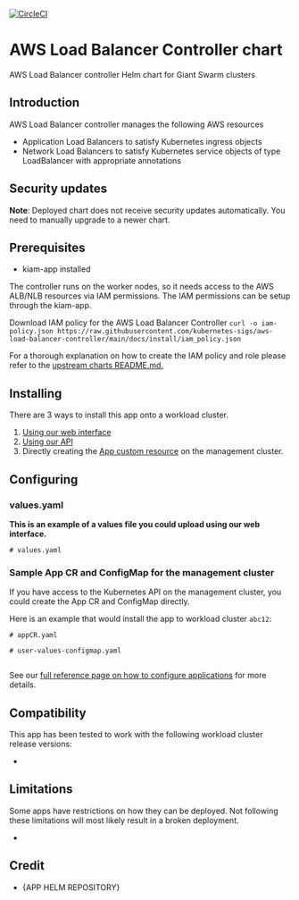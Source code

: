 [![CircleCI](https://circleci.com/gh/giantswarm/{APP-NAME}-app.svg?style=shield)](https://circleci.com/gh/giantswarm/{APP-NAME}-app)

# AWS Load Balancer Controller chart

AWS Load Balancer controller Helm chart for Giant Swarm clusters

## Introduction
AWS Load Balancer controller manages the following AWS resources
- Application Load Balancers to satisfy Kubernetes ingress objects
- Network Load Balancers to satisfy Kubernetes service objects of type LoadBalancer with appropriate annotations

## Security updates
**Note**: Deployed chart does not receive security updates automatically. You need to manually upgrade to a newer chart.

## Prerequisites
- kiam-app installed

The controller runs on the worker nodes, so it needs access to the AWS ALB/NLB resources via IAM permissions. The
IAM permissions can be setup through the kiam-app.

Download IAM policy for the AWS Load Balancer Controller
    ```
    curl -o iam-policy.json https://raw.githubusercontent.com/kubernetes-sigs/aws-load-balancer-controller/main/docs/install/iam_policy.json
    ```

For a thorough explanation on how to create the IAM policy and role please refer to the [upstream charts README.md.](helm/aws-load-balancer-controller/README.md)

## Installing

There are 3 ways to install this app onto a workload cluster.

1. [Using our web interface](https://docs.giantswarm.io/ui-api/web/app-platform/#installing-an-app)
2. [Using our API](https://docs.giantswarm.io/api/#operation/createClusterAppV5)
3. Directly creating the [App custom resource](https://docs.giantswarm.io/ui-api/management-api/crd/apps.application.giantswarm.io/) on the management cluster.

## Configuring

### values.yaml
**This is an example of a values file you could upload using our web interface.**
```
# values.yaml

```

### Sample App CR and ConfigMap for the management cluster
If you have access to the Kubernetes API on the management cluster, you could create
the App CR and ConfigMap directly.

Here is an example that would install the app to
workload cluster `abc12`:

```
# appCR.yaml

```

```
# user-values-configmap.yaml


```

See our [full reference page on how to configure applications](https://docs.giantswarm.io/app-platform/app-configuration/) for more details.

## Compatibility

This app has been tested to work with the following workload cluster release versions:

*

## Limitations

Some apps have restrictions on how they can be deployed.
Not following these limitations will most likely result in a broken deployment.

*

## Credit

* {APP HELM REPOSITORY}
